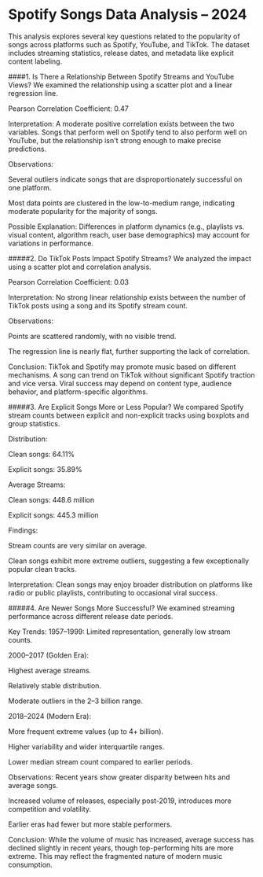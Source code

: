 # Spotify Songs Data Analysis – 2024
 
This analysis explores several key questions related to the popularity of songs across platforms such as Spotify, YouTube, and TikTok. The dataset includes streaming statistics, release dates, and metadata like explicit content labeling.

####1. Is There a Relationship Between Spotify Streams and YouTube Views?
We examined the relationship using a scatter plot and a linear regression line.

Pearson Correlation Coefficient: 0.47

Interpretation: A moderate positive correlation exists between the two variables. Songs that perform well on Spotify tend to also perform well on YouTube, but the relationship isn't strong enough to make precise predictions.

Observations:

Several outliers indicate songs that are disproportionately successful on one platform.

Most data points are clustered in the low-to-medium range, indicating moderate popularity for the majority of songs.

Possible Explanation:
Differences in platform dynamics (e.g., playlists vs. visual content, algorithm reach, user base demographics) may account for variations in performance.

#####2. Do TikTok Posts Impact Spotify Streams?
We analyzed the impact using a scatter plot and correlation analysis.

Pearson Correlation Coefficient: 0.03

Interpretation:
No strong linear relationship exists between the number of TikTok posts using a song and its Spotify stream count.

Observations:

Points are scattered randomly, with no visible trend.

The regression line is nearly flat, further supporting the lack of correlation.

Conclusion:
TikTok and Spotify may promote music based on different mechanisms. A song can trend on TikTok without significant Spotify traction and vice versa. Viral success may depend on content type, audience behavior, and platform-specific algorithms.

#####3. Are Explicit Songs More or Less Popular?
We compared Spotify stream counts between explicit and non-explicit tracks using boxplots and group statistics.

Distribution:

Clean songs: 64.11%

Explicit songs: 35.89%

Average Streams:

Clean songs: 448.6 million

Explicit songs: 445.3 million

Findings:

Stream counts are very similar on average.

Clean songs exhibit more extreme outliers, suggesting a few exceptionally popular clean tracks.

Interpretation:
Clean songs may enjoy broader distribution on platforms like radio or public playlists, contributing to occasional viral success.

#####4. Are Newer Songs More Successful?
We examined streaming performance across different release date periods.

Key Trends:
1957–1999: Limited representation, generally low stream counts.

2000–2017 (Golden Era):

Highest average streams.

Relatively stable distribution.

Moderate outliers in the 2–3 billion range.

2018–2024 (Modern Era):

More frequent extreme values (up to 4+ billion).

Higher variability and wider interquartile ranges.

Lower median stream count compared to earlier periods.

Observations:
Recent years show greater disparity between hits and average songs.

Increased volume of releases, especially post-2019, introduces more competition and volatility.

Earlier eras had fewer but more stable performers.

Conclusion:
While the volume of music has increased, average success has declined slightly in recent years, though top-performing hits are more extreme. This may reflect the fragmented nature of modern music consumption.

